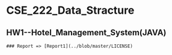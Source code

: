 # CSE_222_Data_Stracture
  ## HW1--Hotel_Management_System(JAVA)
    ### Report => [Report1](../blob/master/LICENSE)
